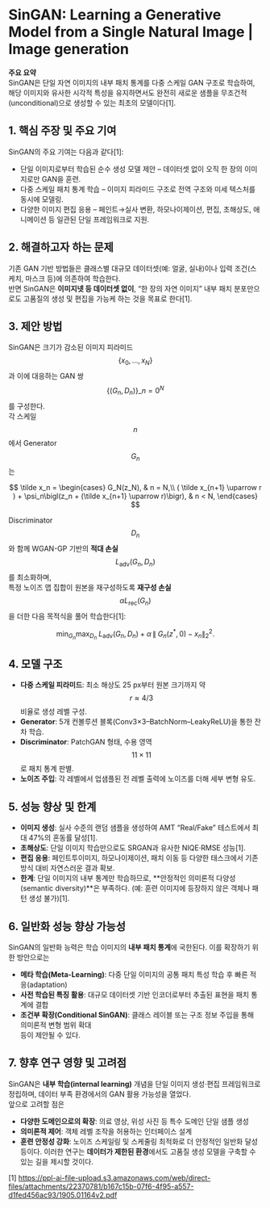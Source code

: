 # SinGAN: Learning a Generative Model from a Single Natural Image | Image generation

**주요 요약**  
SinGAN은 단일 자연 이미지의 내부 패치 통계를 다중 스케일 GAN 구조로 학습하여, 해당 이미지와 유사한 시각적 특성을 유지하면서도 완전히 새로운 샘플을 무조건적(unconditional)으로 생성할 수 있는 최초의 모델이다[1].

## 1. 핵심 주장 및 주요 기여  
SinGAN의 주요 기여는 다음과 같다[1]:  
-  단일 이미지로부터 학습된 순수 생성 모델 제안 – 데이터셋 없이 오직 한 장의 이미지로만 GAN을 훈련.  
-  다중 스케일 패치 통계 학습 – 이미지 피라미드 구조로 전역 구조와 미세 텍스처를 동시에 모델링.  
-  다양한 이미지 편집 응용 – 페인트→실사 변환, 하모나이제이션, 편집, 초해상도, 애니메이션 등 일관된 단일 프레임워크로 지원.

## 2. 해결하고자 하는 문제  
기존 GAN 기반 방법들은 클래스별 대규모 데이터셋(예: 얼굴, 실내)이나 입력 조건(스케치, 마스크 등)에 의존하여 학습한다.  
반면 SinGAN은 **이미지넷 등 데이터셋 없이**, “한 장의 자연 이미지” 내부 패치 분포만으로도 고품질의 생성 및 편집을 가능케 하는 것을 목표로 한다[1].

## 3. 제안 방법  
SinGAN은 크기가 감소된 이미지 피라미드 $$\{x_0,\dots,x_N\}$$과 이에 대응하는 GAN 쌍 $$\{(G_n,D_n)\}\_{n=0}^N$$를 구성한다.  
각 스케일 $$n$$에서 Generator $$G_n$$는  

$$
\tilde x_n = 
\begin{cases}
G_N(z_N), & n = N,\\
( \tilde x_{n+1} \uparrow r ) + \psi_n\bigl(z_n + (\tilde x_{n+1} \uparrow r)\bigr), & n < N,
\end{cases}
$$  

Discriminator $$D_n$$와 함께 WGAN-GP 기반의 **적대 손실** $$L_{\text{adv}}(G_n,D_n)$$를 최소화하며,  
특정 노이즈 맵 집합이 원본을 재구성하도록 **재구성 손실** $$\alpha L_{\text{rec}}(G_n)$$을 더한 다음 목적식을 풀어 학습한다[1]:  

$$
\min_{G_n}\max_{D_n}\;L_{\text{adv}}(G_n,D_n)\;+\;\alpha\,\|\;G_n(z^*,0)-x_n\|_2^2.
$$

## 4. 모델 구조  
- **다중 스케일 피라미드**: 최소 해상도 25 px부터 원본 크기까지 약 $$r\approx4/3$$ 비율로 생성 레벨 구성.  
- **Generator**: 5개 컨볼루션 블록(Conv3×3–BatchNorm–LeakyReLU)을 통한 잔차 학습.  
- **Discriminator**: PatchGAN 형태, 수용 영역 $$11\times11$$로 패치 통계 판별.  
- **노이즈 주입**: 각 레벨에서 업샘플된 전 레벨 출력에 노이즈를 더해 세부 변형 유도.

## 5. 성능 향상 및 한계  
- **이미지 생성**: 실사 수준의 랜덤 샘플을 생성하여 AMT “Real/Fake” 테스트에서 최대 47%의 혼동률 달성[1].  
- **초해상도**: 단일 이미지 학습만으로도 SRGAN과 유사한 NIQE·RMSE 성능[1].  
- **편집 응용**: 페인트투이미지, 하모나이제이션, 패치 이동 등 다양한 태스크에서 기존 방식 대비 자연스러운 결과 확보.  
- **한계**: 단일 이미지의 내부 통계만 학습하므로, **안정적인 의미론적 다양성(semantic diversity)**은 부족하다. (예: 훈련 이미지에 등장하지 않은 객체나 패턴 생성 불가)[1].

## 6. 일반화 성능 향상 가능성  
SinGAN의 일반화 능력은 학습 이미지의 **내부 패치 통계**에 국한된다. 이를 확장하기 위한 방안으로는  
- **메타 학습(Meta-Learning)**: 다중 단일 이미지의 공통 패치 특성 학습 후 빠른 적응(adaptation)  
- **사전 학습된 특징 활용**: 대규모 데이터셋 기반 인코더로부터 추출된 표현을 패치 통계에 결합  
- **조건부 확장(Conditional SinGAN)**: 클래스 레이블 또는 구조 정보 주입을 통해 의미론적 변형 범위 확대  
등이 제안될 수 있다.

## 7. 향후 연구 영향 및 고려점  
SinGAN은 **내부 학습(internal learning)** 개념을 단일 이미지 생성·편집 프레임워크로 정립하며, 데이터 부족 환경에서의 GAN 활용 가능성을 열었다.  
앞으로 고려할 점은  
- **다양한 도메인으로의 확장**: 의료 영상, 위성 사진 등 특수 도메인 단일 샘플 생성  
- **의미론적 제어**: 객체 레벨 조작을 허용하는 인터페이스 설계  
- **훈련 안정성 강화**: 노이즈 스케일링 및 스케줄링 최적화로 더 안정적인 일반화 달성  
등이다. 이러한 연구는 **데이터가 제한된 환경**에서도 고품질 생성 모델을 구축할 수 있는 길을 제시할 것이다.

[1] https://ppl-ai-file-upload.s3.amazonaws.com/web/direct-files/attachments/22370781/b167c15b-07f6-4f95-a557-d1fed456ac93/1905.01164v2.pdf
